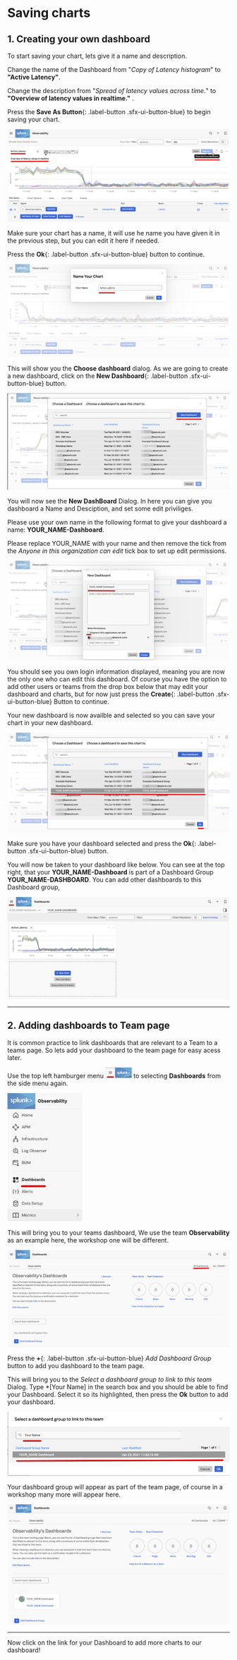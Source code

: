 # Saving charts

## 1. Creating your own dashboard

To start saving your chart, lets give it a name and description.

Change the name of the Dashboard from "*Copy of Latency histogram*" to **"Active Latency"**.

Change the description from "*Spread of latency values across time.*" to **"Overview of latency values in realtime."** .

Press the **Save As Button**{: .label-button .sfx-ui-button-blue} to begin saving your chart.

![Save Chart 1](../images/dashboards/M-Save-1.png)

Make sure your chart has a name, it will use he name you have given it in the previous step, but you can edit it here if needed.

Press the **Ok**{: .label-button .sfx-ui-button-blue} button to continue.

![Save Chart 2](../images/dashboards/M-Save-2.png)

This will show you the **Choose dashboard** dialog. As we are going to create a new dashboard, click on the **New Dashboard**{: .label-button .sfx-ui-button-blue} button.

![Save Chart 3](../images/dashboards/M-Save-3.png)

You will now see the **New DashBoard** Dialog. In here you can give you dashboard a Name and Desciption, and set some edit priviliges.

Please use your own name in the following format to give your dashboard a name: **YOUR_NAME-Dashboard**. 

Please replace YOUR_NAME with your name and then remove the tick from the *Anyone in this organization can edit* tick box to set up edit permissions.

![Save Chart 4](../images/dashboards/M-Save-4.png)

You should see you own login information displayed, meaning you are now the only one who can edit this dashboard. Of course you have the option to add other users or teams from the drop box below that may edit your dashboard and charts, but for now just press the **Create**{: .label-button .sfx-ui-button-blue} Button to continue.

Your new dashboard is now availble and selected so you can save your chart in your new dashboard.

![Save Chart 5](../images/dashboards/M-Save-5.png)

Make sure you have your dashboard selected and press the **Ok**{: .label-button .sfx-ui-button-blue} button.

You will now be taken to your dashboard like below. You can see at the top right, that your  **YOUR_NAME-Dashboard** is part of a Dashboard Group **YOUR_NAME-DASHBOARD**. You can add other dashboards to this Dashboard group, 

![Save Chart 6](../images/dashboards/M-Save-6.png)

---

## 2. Adding dashboards to Team page

It is common practice to link dashboards that are relevant to a Team to a teams page. So lets add your dashboard to the team page for easy acess later.

Use the top left hamburger menu  ![Hamburger-menu](../images/dashboards/Hamburgermenu.png) to selecting **Dashboards** from the side menu again. 

![Team Dashboard0](../images/dashboards/M-Dashboards-0.png)

This will bring you to your teams dashboard, We use the team **Observability** as an example here, the workshop one will be different.  

![Team Dashboard1](../images/dashboards/M-Dashboards-1.png)

Press the **+**{: .label-button .sfx-ui-button-blue} *Add Dashboard Group* button to add you dashboard to the team page.

This will bring you to the *Select a dashboard group to link to this team* Dialog.
Type *[Your Name] in the search box and you should be able to find  your Dashboard. Select it so its highlighted, then press the **Ok** button to add your dashboard.

![Save Chart 7](../images/dashboards/M-Save-7.png)

Your dashboard group will appear as part of the team page, of course in a workshop many more will appear here.

![Save Chart 8](../images/dashboards/M-Save-8.png)

---

Now click on the link for your Dashboard to add more charts to our dashboard!
